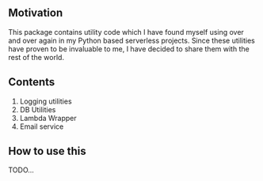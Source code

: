 ## Motivation
This package contains utility code which I have found myself using over and over again in my Python based serverless projects. 
Since these utilities have proven to be invaluable to me, I have decided to share them with the rest of the world.  

## Contents
1. Logging utilities
2. DB Utilities
3. Lambda Wrapper
4. Email service

## How to use this
TODO...